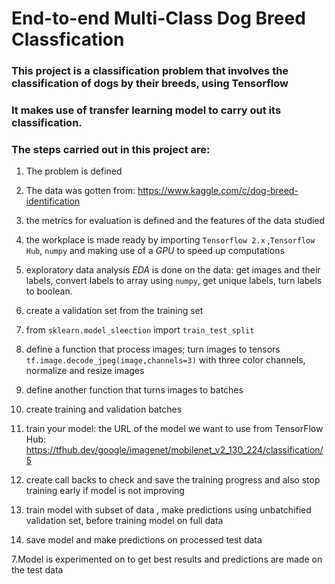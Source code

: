 # End-to-end Multi-Class Dog Breed Classfication

### This project is a classification problem that involves the classification of dogs by their breeds, using Tensorflow 

### It makes use of transfer learning model to carry out its classification.

### The steps carried out in this project are:

1. The problem is defined

2. The data was gotten from: https://www.kaggle.com/c/dog-breed-identification

3. the metrics for evaluation is defined and the features of the data studied

4. the workplace is made ready by importing `Tensorflow 2.x` ,`Tensorflow Hub`, `numpy` and making use of a _GPU_ to speed up 
   computations 

5. exploratory data analysis _EDA_ is done on the data: get images and their labels, convert labels to array using 
   `numpy`, get unique labels, turn labels to boolean.

6. create a validation set from the training set
   
7. from `sklearn.model_sleection` import `train_test_split`
 
8. define a function that process images; turn images to tensors `tf.image.decode_jpeg(image,channels=3)` with 
   three color channels, normalize and resize images
   
9. define another function that turns images to batches

10. create training and validation batches

11. train your model: the URL of the model we want to use from TensorFlow 
    Hub: https://tfhub.dev/google/imagenet/mobilenet_v2_130_224/classification/5

12. create call backs to check and save the training progress and also stop training early if model is not improving

13. train model with subset of data , make predictions using unbatchified validation set, before training model on 
    full data
    
14. save model and make predictions on processed test data

7.Model is experimented on to get best results and predictions are made on the test data

